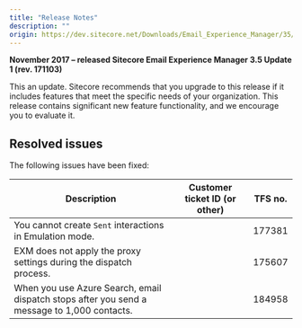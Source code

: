 ```yaml
---
title: "Release Notes"
description: ""
origin: https://dev.sitecore.net/Downloads/Email_Experience_Manager/35/Email_Experience_Manager_35_Update1/Release_Notes
---
```


**November 2017 – released Sitecore Email Experience Manager 3.5 Update 1 (rev. 171103)**

This an update. Sitecore recommends that you upgrade to this release if it includes features that meet the specific needs of your organization. This release contains significant new feature functionality, and we encourage you to evaluate it.

## Resolved issues

The following issues have been fixed:

 | Description | Customer ticket ID (or other) | TFS no. |
 | --- | --- | --- |
 | You cannot create `Sent` interactions in Emulation mode. |  | 177381 |
 | EXM does not apply the proxy settings during the dispatch process. |  | 175607 |
 | When you use Azure Search, email dispatch stops after you send a message to 1,000 contacts. |  | 184958 |